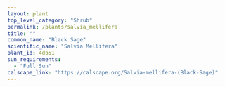 ```yaml
---
layout: plant                                                              
top_level_category: "Shrub"
permalink: /plants/salvia_mellifera
title: ""
common_name: "Black Sage"
scientific_name: "Salvia Mellifera"
plant_id: 4db51
sun_requirements:
  - "Full Sun"
calscape_link: "https://calscape.org/Salvia-mellifera-(Black-Sage)"
---
```


